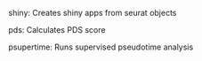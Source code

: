 shiny: Creates shiny apps from seurat objects

pds: Calculates PDS score

psupertime: Runs supervised pseudotime analysis 
